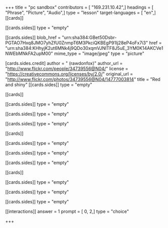+++
title = "pc sandbox"
contributors = [ "169.231.10.42",]
headings = [ "Phrase", "Picture", "Audio",]
type = "lesson"
target-languages = [ "en",]
[[cards]]

[[cards.sides]]
type = "empty"

[[cards.sides]]
blob_href = "urn:sha384:GBet50Dsbr-PGTAO7Hxq8JMO7yhZfU0ZnmpT6M3PkciQKBEgP91Ij28eP4oFx7i3"
href = "urn:sha384:KHhyjK2ut6MNk4j9QDo30xqmVJNlTF8J5uE_3YM0K14AKCVe1NWEbMNkFA2upM00"
mime_type = "image/jpeg"
type = "picture"

[cards.sides.credit]
author = " (rawdonfox)"
author_url = "http://www.flickr.com/people/34739556@N04/"
license = "https://creativecommons.org/licenses/by/2.0/"
original_url = "http://www.flickr.com/photos/34739556@N04/14777003814"
title = "Red and shiny"
[[cards.sides]]
type = "empty"

[[cards]]

[[cards.sides]]
type = "empty"

[[cards.sides]]
type = "empty"

[[cards.sides]]
type = "empty"

[[cards]]

[[cards.sides]]
type = "empty"

[[cards.sides]]
type = "empty"

[[cards.sides]]
type = "empty"

[[cards]]

[[cards.sides]]
type = "empty"

[[cards.sides]]
type = "empty"

[[cards.sides]]
type = "empty"

[[interactions]]
answer = 1
prompt = [ 0, 2,]
type = "choice"

+++

